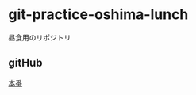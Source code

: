 # git-practice-oshima-lunch
昼食用のリポジトリ

## gitHub
[本番](https://opst-oshima.github.io/git-practice-oshima-lunch/)
